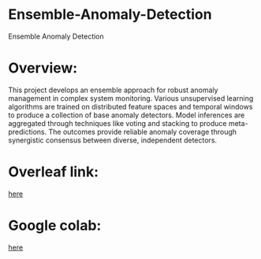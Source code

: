 # Ensemble-Anomaly-Detection
Ensemble Anomaly Detection

# Overview:
This project develops an ensemble approach for robust anomaly management in complex system monitoring. Various unsupervised learning algorithms are trained on distributed feature spaces and temporal windows to produce a collection of base anomaly detectors. Model inferences are aggregated through techniques like voting and stacking to produce meta-predictions. The outcomes provide reliable anomaly coverage through synergistic consensus between diverse, independent detectors. 

# Overleaf link:
[here]([url](https://www.overleaf.com/read/xyfzswgsqmgd#abe370)https://www.overleaf.com/read/xyfzswgsqmgd#abe370)

# Google colab: 
[here]([url](https://colab.research.google.com/drive/1k9V6Lg0EH3_vdpDc72SZNoYVwOajak_6?usp=sharing)https://colab.research.google.com/drive/1k9V6Lg0EH3_vdpDc72SZNoYVwOajak_6?usp=sharing)
